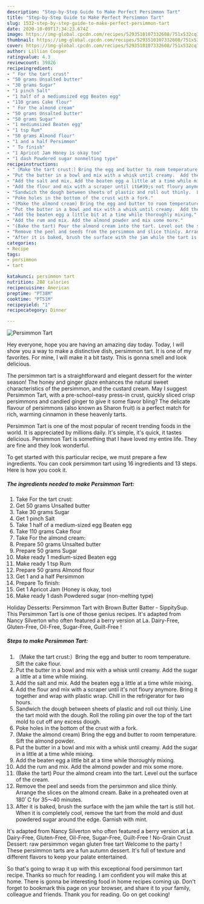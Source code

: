 ```yaml
---
description: "Step-by-Step Guide to Make Perfect Persimmon Tart"
title: "Step-by-Step Guide to Make Perfect Persimmon Tart"
slug: 1532-step-by-step-guide-to-make-perfect-persimmon-tart
date: 2020-10-09T17:34:23.674Z
image: https://img-global.cpcdn.com/recipes/5293510107332608/751x532cq70/persimmon-tart-recipe-main-photo.jpg
thumbnail: https://img-global.cpcdn.com/recipes/5293510107332608/751x532cq70/persimmon-tart-recipe-main-photo.jpg
cover: https://img-global.cpcdn.com/recipes/5293510107332608/751x532cq70/persimmon-tart-recipe-main-photo.jpg
author: Lillian Cooper
ratingvalue: 4.3
reviewcount: 39826
recipeingredient:
- " For the tart crust"
- "50 grams Unsalted butter"
- "30 grams Sugar"
- "1 pinch Salt"
- "1 half of a mediumsized egg Beaten egg"
- "110 grams Cake flour"
- " For the almond cream"
- "50 grams Unsalted butter"
- "50 grams Sugar"
- "1 mediumsized Beaten egg"
- "1 tsp Rum"
- "50 grams Almond flour"
- "1 and a half Persimmon"
- " To finish"
- "1 Apricot Jam Honey is okay too"
- "1 dash Powdered sugar nonmelting type"
recipeinstructions:
- "〔Make the tart crust:〕Bring the egg and butter to room temperature. Sift the cake flour."
- "Put the butter in a bowl and mix with a whisk until creamy.  Add the sugar  a little at a time while mixing."
- "Add the salt and mix. Add the beaten egg a little at a time while mixing."
- "Add the flour and mix with a scraper until it&#39;s not floury anymore.  Bring it together and wrap with plastic wrap.  Chill in the refrigerator for two hours."
- "Sandwich the dough between sheets of plastic and roll out thinly.  Line the tart mold with the dough. Roll the rolling pin over the top of the tart mold to cut off any excess dough."
- "Poke holes in the bottom of the crust with a fork."
- "(Make the almond cream) Bring the egg and butter to room temperature. Sift the almond powder."
- "Put the butter in a bowl and mix with a whisk until creamy.  Add the sugar in a little at a time while mixing."
- "Add the beaten egg a little bit at a time while thoroughly mixing."
- "Add the rum and mix. Add the almond powder and mix some more."
- "(Bake the tart) Pour the almond cream into the tart. Level out the surface of the cream."
- "Remove the peel and seeds from the persimmon and slice thinly. Arrange the slices on the almond cream. Bake in a preheated oven at 180ﾟC for 35～40 minutes."
- "After it is baked, brush the surface with the jam while the tart is still hot. When it is completely cool, remove the tart from the mold and dust powdered sugar around the edge.  Garnish with mint."
categories:
- Recipe
tags:
- persimmon
- tart

katakunci: persimmon tart 
nutrition: 288 calories
recipecuisine: American
preptime: "PT38M"
cooktime: "PT51M"
recipeyield: "1"
recipecategory: Dinner

---
```



![Persimmon Tart](https://img-global.cpcdn.com/recipes/5293510107332608/751x532cq70/persimmon-tart-recipe-main-photo.jpg)

Hey everyone, hope you are having an amazing day today. Today, I will show you a way to make a distinctive dish, persimmon tart. It is one of my favorites. For mine, I will make it a bit tasty. This is gonna smell and look delicious.

The persimmon tart is a straightforward and elegant dessert for the winter season! The honey and ginger glaze enhances the natural sweet characteristics of the persimmon, and the custard cream. May I suggest Persimmon Tart, with a pre-school-easy press-in crust, quickly sliced crisp persimmons and candied ginger to give it some flavor bling? The delicate flavour of persimmons (also known as Sharon fruit) is a perfect match for rich, warming cinnamon in these heavenly tarts.

Persimmon Tart is one of the most popular of recent trending foods in the world. It is appreciated by millions daily. It's simple, it's quick, it tastes delicious. Persimmon Tart is something that I have loved my entire life. They are fine and they look wonderful.


To get started with this particular recipe, we must prepare a few ingredients. You can cook persimmon tart using 16 ingredients and 13 steps. Here is how you cook it.

<!--inarticleads1-->

##### The ingredients needed to make Persimmon Tart:

1. Take  For the tart crust:
1. Get 50 grams Unsalted butter
1. Take 30 grams Sugar
1. Get 1 pinch Salt
1. Take 1 half of a medium-sized egg Beaten egg
1. Take 110 grams Cake flour
1. Take  For the almond cream:
1. Prepare 50 grams Unsalted butter
1. Prepare 50 grams Sugar
1. Make ready 1 medium-sized Beaten egg
1. Make ready 1 tsp Rum
1. Prepare 50 grams Almond flour
1. Get 1 and a half Persimmon
1. Prepare  To finish:
1. Get 1 Apricot Jam (Honey is okay, too)
1. Make ready 1 dash Powdered sugar (non-melting type)


Holiday Desserts: Persimmon Tart with Brown Butter Batter - SippitySup. This Persimmon Tart is one of those genius recipes. It&#39;s adapted from Nancy Silverton who often featured a berry version at La. Dairy-Free, Gluten-Free, Oil-Free, Sugar-Free, Guilt-Free ! 

<!--inarticleads2-->

##### Steps to make Persimmon Tart:

1. 〔Make the tart crust:〕Bring the egg and butter to room temperature. Sift the cake flour.
1. Put the butter in a bowl and mix with a whisk until creamy.  Add the sugar  a little at a time while mixing.
1. Add the salt and mix. Add the beaten egg a little at a time while mixing.
1. Add the flour and mix with a scraper until it&#39;s not floury anymore.  Bring it together and wrap with plastic wrap.  Chill in the refrigerator for two hours.
1. Sandwich the dough between sheets of plastic and roll out thinly.  Line the tart mold with the dough. Roll the rolling pin over the top of the tart mold to cut off any excess dough.
1. Poke holes in the bottom of the crust with a fork.
1. (Make the almond cream) Bring the egg and butter to room temperature. Sift the almond powder.
1. Put the butter in a bowl and mix with a whisk until creamy.  Add the sugar in a little at a time while mixing.
1. Add the beaten egg a little bit at a time while thoroughly mixing.
1. Add the rum and mix. Add the almond powder and mix some more.
1. (Bake the tart) Pour the almond cream into the tart. Level out the surface of the cream.
1. Remove the peel and seeds from the persimmon and slice thinly. Arrange the slices on the almond cream. Bake in a preheated oven at 180ﾟC for 35～40 minutes.
1. After it is baked, brush the surface with the jam while the tart is still hot. When it is completely cool, remove the tart from the mold and dust powdered sugar around the edge.  Garnish with mint.


It&#39;s adapted from Nancy Silverton who often featured a berry version at La. Dairy-Free, Gluten-Free, Oil-Free, Sugar-Free, Guilt-Free ! No-Grain Crust Dessert: raw persimmon vegan gluten free tart Welcome to the party ! These persimmon tarts are a fun autumn dessert. It&#39;s full of texture and different flavors to keep your palate entertained. 

So that's going to wrap it up with this exceptional food persimmon tart recipe. Thanks so much for reading. I am confident you will make this at home. There is gonna be interesting food in home recipes coming up. Don't forget to bookmark this page on your browser, and share it to your family, colleague and friends. Thank you for reading. Go on get cooking!

